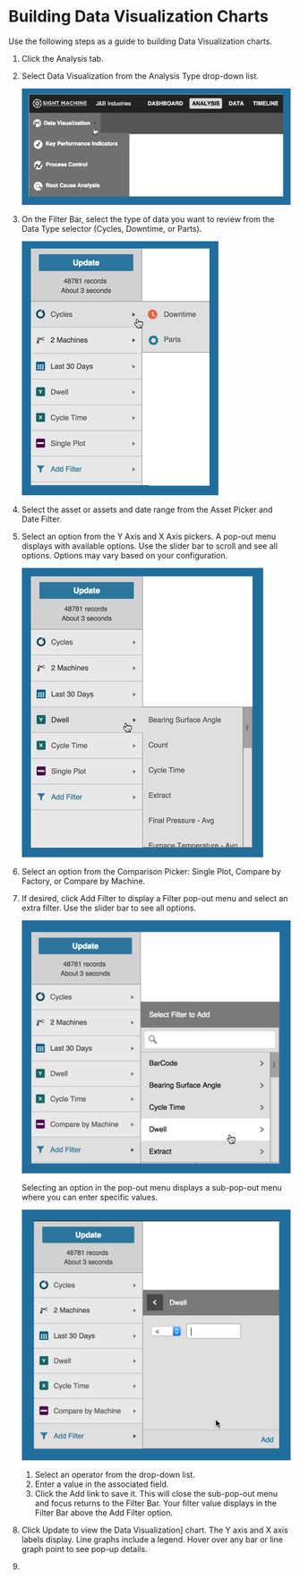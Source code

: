 # Building Data Visualization Charts

 Use the following steps as a guide to building Data Visualization charts.
 
 1. Click the Analysis tab.
 2. Select Data Visualization from the Analysis Type drop-down list.
 
    ![](analysisTabDataVisOption.png)
 
 4. On the Filter Bar, select the type of data you want to review from the Data Type selector (Cycles, Downtime, or Parts).
  
    ![](analysisTabDataVisDataPicker.png)

 5. Select the asset or assets and date range from the Asset Picker and Date Filter.
 3. Select an option from the Y Axis and X Axis pickers. A pop-out menu displays with available options. Use the slider bar to scroll and see all options. Options may vary based on your configuration. 

    ![](analysisTabDataVisYAxis.png)

   4. Select an option from the Comparison Picker: Single Plot, Compare by Factory, or Compare by Machine.
   5. If desired, click Add Filter to display a Filter pop-out menu and select an extra filter. Use the slider bar to see all options.

      ![](analysisTabDataVisFilter1.png)

      Selecting an option in the pop-out menu displays a sub-pop-out menu where you can enter specific values.
      
      ![](analysisTabDataVisFilter2.png)
      
      1. Select an operator from the drop-down list.
      2. Enter a value in the associated field.
      3. Click the Add link to save it. This will close the sub-pop-out menu and focus returns to the Filter Bar. Your filter value displays in the Filter Bar above the Add Filter option.

 5. Click Update to view the Data Visualization] chart. The Y axis and X axis labels display. Line graphs include a legend. Hover over any bar or line graph point to see pop-up details.
  6. 
